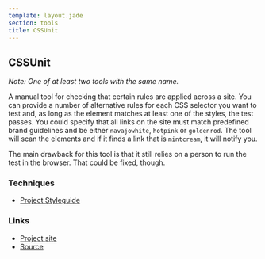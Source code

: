 ```yaml
---
template: layout.jade
section: tools
title: CSSUnit
---
```


## CSSUnit

_Note: One of at least two tools with the same name._

A manual tool for checking that certain rules are applied across a site. You can provide a number of alternative rules for each CSS selector you want to test and, as long as the element matches at least one of the styles, the test passes. You could specify that all links on the site must match predefined brand guidelines and be either `navajowhite`, `hotpink` or `goldenrod`. The tool will scan the elements and if it finds a link that is `mintcream`, it will notify you.

The main drawback for this tool is that it still relies on a person to run the test in the browser. That could be fixed, though.

### Techniques
  * [Project Styleguide](/techniques/project-styleguide.html)

### Links

  * [Project site](http://www.trisis.co.uk/cssUnit/)
  * [Source](https://github.com/SimonKenyonShepard/cssunit)